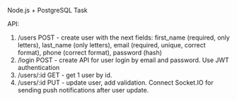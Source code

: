 Node.js + PostgreSQL Task

API:
1. /users POST - create user with the next fields: first_name (required, only letters),
last_name (only letters), email (required, unique, correct format), phone (correct format),
password (hash)
2. /login POST - create API for user login by email and password. Use JWT authentication
3. /users/:id GET - get 1 user by id.
4. /users/:id PUT - update user, add validation. Connect Socket.IO for sending push
notifications after user update.
